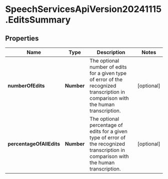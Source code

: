 # SpeechServicesApiVersion20241115.EditsSummary

## Properties
Name | Type | Description | Notes
------------ | ------------- | ------------- | -------------
**numberOfEdits** | **Number** | The optional number of edits for a given type of error of the recognized transcription in comparison with the human transcription. | [optional] 
**percentageOfAllEdits** | **Number** | The optional percentage of edits for a given type of error of the recognized transcription in comparison with the human transcription. | [optional] 


